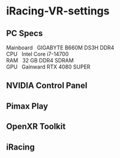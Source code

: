 # iRacing-VR-settings
## PC Specs
Mainboard &nbsp; GIGABYTE B660M DS3H DDR4  
CPU   &nbsp;     Intel Core i7-14700  
RAM    &nbsp;    32 GB DDR4 SDRAM  
GPU    &nbsp;    Gainward RTX 4080 SUPER  

## NVIDIA Control Panel

## Pimax Play

## OpenXR Toolkit

## iRacing
